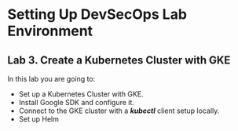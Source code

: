 # Setting Up DevSecOps Lab Environment



## Lab 3. Create a Kubernetes Cluster with GKE

In this lab you are going to:

* Set up a Kubernetes Cluster with GKE.
* Install Google SDK and configure it.
* Connect to the GKE cluster with a _**kubectl**_ client setup locally.
* Set up Helm
